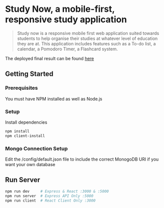 # Study Now, a mobile-first, responsive study application

> Study now is a responsive mobile first web application suited towards students to help organise their studies at whatever level of education they are at. This application includes features such as a To-do list, a calendar, a Pomodoro Timer, a Flashcard system.

The deployed final result can be found [here](https://blooming-savannah-59517.herokuapp.com/)

## Getting Started

### Prerequisites

You must have NPM installed as well as Node.js

### Setup

Install dependencies

```bash
npm install
npm client-install
```

### Mongo Connection Setup

Edit the /config/default.json file to include the correct MonogoDB URI if you want your own database

## Run Server

```bash
npm run dev     # Express & React :3000 & :5000
npm run server  # Express API Only :5000
npm run client  # React Client Only :3000
```

